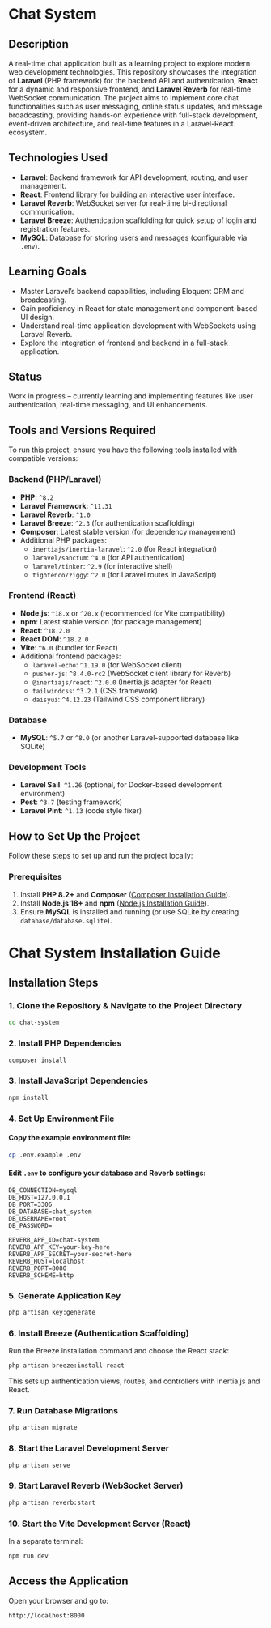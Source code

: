 # Chat System

## Description

A real-time chat application built as a learning project to explore modern web development technologies. This repository showcases the integration of **Laravel** (PHP framework) for the backend API and authentication, **React** for a dynamic and responsive frontend, and **Laravel Reverb** for real-time WebSocket communication. The project aims to implement core chat functionalities such as user messaging, online status updates, and message broadcasting, providing hands-on experience with full-stack development, event-driven architecture, and real-time features in a Laravel-React ecosystem.

## Technologies Used

- **Laravel**: Backend framework for API development, routing, and user management.
- **React**: Frontend library for building an interactive user interface.
- **Laravel Reverb**: WebSocket server for real-time bi-directional communication.
- **Laravel Breeze**: Authentication scaffolding for quick setup of login and registration features.
- **MySQL**: Database for storing users and messages (configurable via `.env`).

## Learning Goals

- Master Laravel’s backend capabilities, including Eloquent ORM and broadcasting.
- Gain proficiency in React for state management and component-based UI design.
- Understand real-time application development with WebSockets using Laravel Reverb.
- Explore the integration of frontend and backend in a full-stack application.

## Status

Work in progress – currently learning and implementing features like user authentication, real-time messaging, and UI enhancements.

## Tools and Versions Required

To run this project, ensure you have the following tools installed with compatible versions:

### Backend (PHP/Laravel)
- **PHP**: `^8.2`
- **Laravel Framework**: `^11.31`
- **Laravel Reverb**: `^1.0`
- **Laravel Breeze**: `^2.3` (for authentication scaffolding)
- **Composer**: Latest stable version (for dependency management)
- Additional PHP packages:
    - `inertiajs/inertia-laravel`: `^2.0` (for React integration)
    - `laravel/sanctum`: `^4.0` (for API authentication)
    - `laravel/tinker`: `^2.9` (for interactive shell)
    - `tightenco/ziggy`: `^2.0` (for Laravel routes in JavaScript)

### Frontend (React)
- **Node.js**: `^18.x` or `^20.x` (recommended for Vite compatibility)
- **npm**: Latest stable version (for package management)
- **React**: `^18.2.0`
- **React DOM**: `^18.2.0`
- **Vite**: `^6.0` (bundler for React)
- Additional frontend packages:
    - `laravel-echo`: `^1.19.0` (for WebSocket client)
    - `pusher-js`: `^8.4.0-rc2` (WebSocket client library for Reverb)
    - `@inertiajs/react`: `^2.0.0` (Inertia.js adapter for React)
    - `tailwindcss`: `^3.2.1` (CSS framework)
    - `daisyui`: `^4.12.23` (Tailwind CSS component library)

### Database
- **MySQL**: `^5.7` or `^8.0` (or another Laravel-supported database like SQLite)

### Development Tools
- **Laravel Sail**: `^1.26` (optional, for Docker-based development environment)
- **Pest**: `^3.7` (testing framework)
- **Laravel Pint**: `^1.13` (code style fixer)

## How to Set Up the Project

Follow these steps to set up and run the project locally:

### Prerequisites
1. Install **PHP 8.2+** and **Composer** ([Composer Installation Guide](https://getcomposer.org/download/)).
2. Install **Node.js 18+** and **npm** ([Node.js Installation Guide](https://nodejs.org/)).
3. Ensure **MySQL** is installed and running (or use SQLite by creating `database/database.sqlite`).

# Chat System Installation Guide

## Installation Steps

### 1. Clone the Repository & Navigate to the Project Directory
```bash
cd chat-system
```

### 2. Install PHP Dependencies
```bash
composer install
```

### 3. Install JavaScript Dependencies
```bash
npm install
```

### 4. Set Up Environment File

#### Copy the example environment file:
```bash
cp .env.example .env
```

#### Edit `.env` to configure your database and Reverb settings:
```env
DB_CONNECTION=mysql
DB_HOST=127.0.0.1
DB_PORT=3306
DB_DATABASE=chat_system
DB_USERNAME=root
DB_PASSWORD=

REVERB_APP_ID=chat-system
REVERB_APP_KEY=your-key-here
REVERB_APP_SECRET=your-secret-here
REVERB_HOST=localhost
REVERB_PORT=8080
REVERB_SCHEME=http
```

### 5. Generate Application Key
```bash
php artisan key:generate
```

### 6. Install Breeze (Authentication Scaffolding)
Run the Breeze installation command and choose the React stack:
```bash
php artisan breeze:install react
```
This sets up authentication views, routes, and controllers with Inertia.js and React.

### 7. Run Database Migrations
```bash
php artisan migrate
```

### 8. Start the Laravel Development Server
```bash
php artisan serve
```

### 9. Start Laravel Reverb (WebSocket Server)
```bash
php artisan reverb:start
```

### 10. Start the Vite Development Server (React)
In a separate terminal:
```bash
npm run dev
```

## Access the Application
Open your browser and go to:
```
http://localhost:8000
